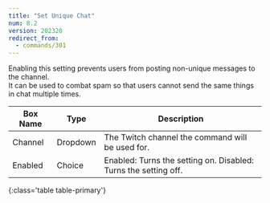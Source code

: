 ```yaml
---
title: "Set Unique Chat"
num: 8.2
version: 202320
redirect_from:
  - commands/301
---
```


Enabling this setting prevents users from posting non-unique messages to the channel.\
It can be used to combat spam so that users cannot send the same things in chat multiple times.

| Box Name | Type | Description | 
|-------|--------|--------
|Channel | Dropdown |The Twitch channel the command will be used for.
|Enabled|Choice|Enabled: Turns the setting on. Disabled: Turns the setting off.
{:class='table table-primary'}
